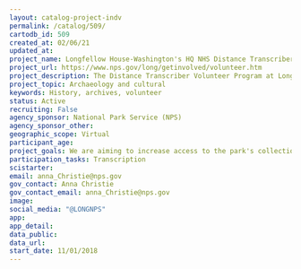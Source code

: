 ```yaml
---
layout: catalog-project-indv 
permalink: /catalog/509/
cartodb_id: 509
created_at: 02/06/21
updated_at: 
project_name: Longfellow House-Washington's HQ NHS Distance Transcriber 
project_url: https://www.nps.gov/long/getinvolved/volunteer.htm
project_description: The Distance Transcriber Volunteer Program at Longfellow House-Washington's Headquarters NHS increases digital access to the rich letters and journals in the park's archives. Volunteers from around the country are given access to scans of historic documents and asked to transcribe them, puzzling out 19th century handwriting. This crowd-sourcing project enables the park to increase access to the archives while reducing in-person use and potential damage to this valuable collection. Since the start of the program in March 2020, the park has signed up 25 volunteers - everyone from a family transcribing together during COVID, to teachers stuck at home.
project_topic: Archaeology and cultural
keywords: History, archives, volunteer
status: Active
recruiting: False
agency_sponsor: National Park Service (NPS)
agency_sponsor_other: 
geographic_scope: Virtual
participant_age: 
project_goals: We are aiming to increase access to the park's collections, fostering a sense of stewardship toward historic artifacts.
participation_tasks: Transcription
scistarter: 
email: anna_Christie@nps.gov
gov_contact: Anna Christie
gov_contact_email: anna_Christie@nps.gov
image: 
social_media: "@LONGNPS"
app: 
app_detail: 
data_public: 
data_url: 
start_date: 11/01/2018
---
```

